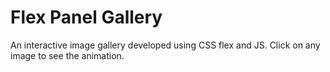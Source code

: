 # Flex Panel Gallery

An interactive image gallery developed using CSS flex and JS. Click on any image to see the animation.